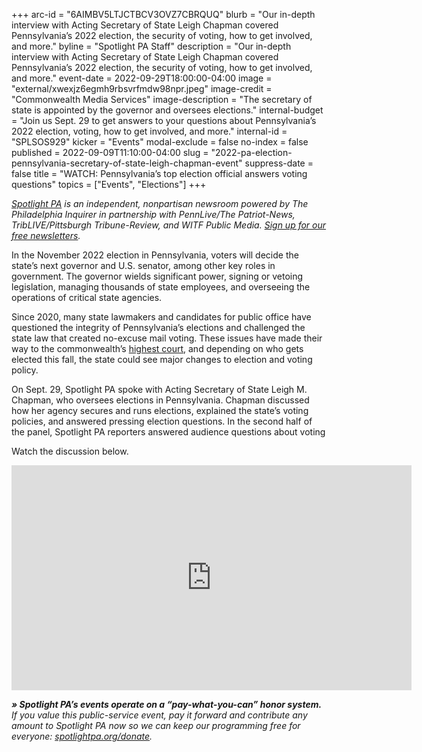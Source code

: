 +++
arc-id = "6AIMBV5LTJCTBCV3OVZ7CBRQUQ"
blurb = "Our in-depth interview with Acting Secretary of State Leigh Chapman covered Pennsylvania’s 2022 election, the security of voting, how to get involved, and more."
byline = "Spotlight PA Staff"
description = "Our in-depth interview with Acting Secretary of State Leigh Chapman covered Pennsylvania’s 2022 election, the security of voting, how to get involved, and more."
event-date = 2022-09-29T18:00:00-04:00
image = "external/xwexjz6egmh9rbsvrfmdw98npr.jpeg"
image-credit = "Commonwealth Media Services"
image-description = "The secretary of state is appointed by the governor and oversees elections."
internal-budget = "Join us Sept. 29 to get answers to your questions about Pennsylvania’s 2022 election, voting, how to get involved, and more."
internal-id = "SPLSOS929"
kicker = "Events"
modal-exclude = false
no-index = false
published = 2022-09-09T11:10:00-04:00
slug = "2022-pa-election-pennsylvania-secretary-of-state-leigh-chapman-event"
suppress-date = false
title = "WATCH: Pennsylvania’s top election official answers voting questions"
topics = ["Events", "Elections"]
+++

<a href="https://www.spotlightpa.org/"><i>Spotlight PA</i></a><i> is an independent, nonpartisan newsroom powered by The Philadelphia Inquirer in partnership with PennLive/The Patriot-News, TribLIVE/Pittsburgh Tribune-Review, and WITF Public Media. </i><a href="https://www.spotlightpa.org/newsletters"><i>Sign up for our free newsletters</i></a><i>.</i>

In the November 2022 election in Pennsylvania, voters will decide the state’s next governor and U.S. senator, among other key roles in government. The governor wields significant power, signing or vetoing legislation, managing thousands of state employees, and overseeing the operations of critical state agencies.

Since 2020, many state lawmakers and candidates for public office have questioned the integrity of Pennsylvania’s elections and challenged the state law that created no-excuse mail voting. These issues have made their way to the commonwealth’s <a href="https://www.spotlightpa.org/news/2022/08/pa-mail-voting-law-uphelp-state-supreme-court/">highest court</a>, and depending on who gets elected this fall, the state could see major changes to election and voting policy.

On Sept. 29, Spotlight PA spoke with Acting Secretary of State Leigh M. Chapman, who oversees elections in Pennsylvania. Chapman discussed how her agency secures and runs elections, explained the state’s voting policies, and answered pressing election questions. In the second half of the panel, Spotlight PA reporters answered audience questions about voting

Watch the discussion below.

<iframe src="https://player.vimeo.com/video/755584284?h=f1c3f36d4a" width="640" height="360" frameborder="0" allow="autoplay; fullscreen; picture-in-picture" allowfullscreen></iframe>

<i><b>» Spotlight PA’s events operate on a “pay-what-you-can” honor system.</b></i><i> If you value this public-service event, pay it forward and contribute any amount to Spotlight PA now so we can keep our programming free for everyone: </i><a href="http://spotlightpa.org/donate"><i>spotlightpa.org/donate</i></a><i>.</i>
